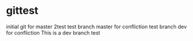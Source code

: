 # gittest
initial git for master 2test
test branch master for confliction
test branch dev for confliction
This is a dev branch test
